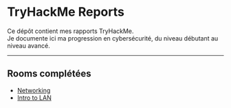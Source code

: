 # TryHackMe Reports

Ce dépôt contient mes rapports TryHackMe.  
Je documente ici ma progression en cybersécurité, du niveau débutant au niveau avancé.

---

## Rooms complétées

- [Networking](01_Beginner/Networking.md)
- [Intro to LAN](01_Beginner/Intro_to_LAN.md)

